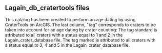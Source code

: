 ## Lagain_db_cratertools files

This catalog has been created to perform an age dating by using CraterTools on ArcGIS. 
The last column, "tag" corresponds to craters to be taken into account for an age dating by crater counting:
The tag standard is attributed to all craters with a status equal to 1 and 2 in 
the Lagain_crater_database file.
The tag marked is attributed to all craters with a status equal to 3, 4 and 5 in
the Lagain_crater_database file.
